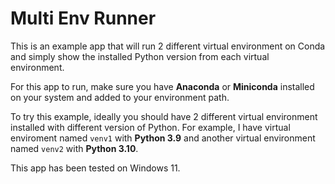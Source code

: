 # Multi Env Runner

This is an example app that will run 2 different virtual environment on Conda and simply show the installed Python version from each virtual environment.

For this app to run, make sure you have **Anaconda** or **Miniconda** installed on your system and added to your environment path.

To try this example, ideally you should have 2 different virtual environment installed with different version of Python.
For example, I have virtual enviroment named `venv1` with **Python 3.9**
 and another virtual environment named `venv2` with **Python 3.10**.

This app has been tested on Windows 11.